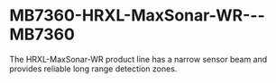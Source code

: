 # MB7360-HRXL-MaxSonar-WR---MB7360
The HRXL-MaxSonar-WR product line has a narrow sensor beam and provides reliable long range detection zones.
